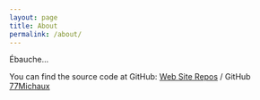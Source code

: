 ```yaml
---
layout: page
title: About
permalink: /about/
---
```


Ébauche...

You can find the source code at GitHub:
[Web Site Repos][website_repos] / GitHub [77Michaux](https://github.com/77Michaux)


[website_repos]: https://github.com/77Michaux/77Michaux.github.io
